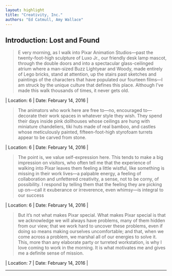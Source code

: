 ```yaml
---
layout: highlight
title: "Creativity, Inc."
authors: "Ed Catmull, Amy Wallace"
---
```



## Introduction: Lost and Found

 > E very morning, as I walk into Pixar Animation Studios—past the twenty-foot-high sculpture of Luxo Jr., our friendly desk lamp mascot, through the double doors and into a spectacular glass-ceilinged atrium where a man-sized Buzz Lightyear and Woody, made entirely of Lego bricks, stand at attention, up the stairs past sketches and paintings of the characters that have populated our fourteen films—I am struck by the unique culture that defines this place. Although I’ve made this walk thousands of times, it never gets old.

| Location: 6 | 
 Date: February 14, 2016 |
<br>

 > The animators who work here are free to—no, encouraged to—decorate their work spaces in whatever style they wish. They spend their days inside pink dollhouses whose ceilings are hung with miniature chandeliers, tiki huts made of real bamboo, and castles whose meticulously painted, fifteen-foot-high styrofoam turrets appear to be carved from stone.

| Location: 6 | 
 Date: February 14, 2016 |
<br>

 > The point is, we value self-expression here. This tends to make a big impression on visitors, who often tell me that the experience of walking into Pixar leaves them feeling a little wistful, like something is missing in their work lives—a palpable energy, a feeling of collaboration and unfettered creativity, a sense, not to be corny, of possibility. I respond by telling them that the feeling they are picking up on—call it exuberance or irreverence, even whimsy—is integral to our success

| Location: 6 | 
 Date: February 14, 2016 |
<br>

 > But it’s not what makes Pixar special. What makes Pixar special is that we acknowledge we will always have problems, many of them hidden from our view; that we work hard to uncover these problems, even if doing so means making ourselves uncomfortable; and that, when we come across a problem, we marshal all of our energies to solve it. This, more than any elaborate party or turreted workstation, is why I love coming to work in the morning. It is what motivates me and gives me a definite sense of mission.

| Location: 7 | 
 Date: February 14, 2016 |
<br>

----------
<br><br>

